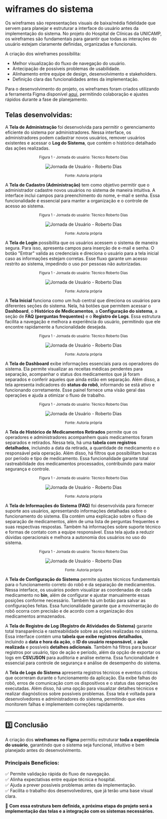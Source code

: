 # wiframes do sistema
Os wireframes são representações visuais de baixa/média fidelidade que servem para planejar e estruturar a interface do usuário antes da implementação do sistema. No projeto do Hospital de Clínicas da UNICAMP, os wireframes são fundamentais para garantir que todas as interações do usuário estejam claramente definidas, organizadas e funcionais.

A criação dos wireframes possibilita:
- Melhor visualização do fluxo de navegação do usuário.
- Antecipação de possíveis problemas de usabilidade.
- Alinhamento entre equipe de design, desenvolvimento e stakeholders.
- Definição clara das funcionalidades antes da implementação.

Para o desenvolvimento do projeto, os wireframes foram criados utilizando a ferramenta Figma disponível [aqui](https://www.figma.com/design/VC279wQYR3rNGB6Fq039xc/Wireframe?node-id=54-1974&t=BtGMs9saMKxiIiXU-1), permitindo colaboração e ajustes rápidos durante a fase de planejamento.

## Telas desenvolvidas: 

A **Tela de Administração** foi desenvolvida para permitir o gerenciamento eficiente do sistema por administradores. Nessa interface, os administradores podem cadastrar novos usuários, remover usuários existentes e acessar o **Log do Sistema**, que contém o histórico detalhado das ações realizadas.

<div align="center" width="100%">

<sub>Figura 1 - Jornada do usuário: Técnico Roberto Dias</sub>

![Jornada de Usuário - Roberto Dias](/img/UX/roberto-dias-jornada.svg)

<sup>Fonte: Autoria própria </sup>

</div>

A **Tela de Cadastro (Administração)** tem como objetivo permitir que o administrador cadastre novos usuários no sistema de maneira intuitiva. A interface inclui campos para preenchimento do nome, e-mail e senha. Essa funcionalidade é essencial para manter a organização e o controle de acesso ao sistema.

<div align="center" width="100%">

<sub>Figura 1 - Jornada do usuário: Técnico Roberto Dias</sub>

![Jornada de Usuário - Roberto Dias](/img/UX/roberto-dias-jornada.svg)

<sup>Fonte: Autoria própria </sup>

</div>

A **Tela de Login** possibilita que os usuários acessem o sistema de maneira segura. Para isso, apresenta campos para inserção de e-mail e senha. O botão "Entrar" valida as credenciais e direciona o usuário para a tela inicial caso as informações estejam corretas. Esse fluxo garante um acesso restrito ao sistema, impedindo o uso por pessoas não autorizadas.

<div align="center" width="100%">

<sub>Figura 1 - Jornada do usuário: Técnico Roberto Dias</sub>

![Jornada de Usuário - Roberto Dias](/img/UX/roberto-dias-jornada.svg)

<sup>Fonte: Autoria própria </sup>

</div>

A **Tela Inicial** funciona como um hub central que direciona os usuários para diferentes seções do sistema. Nela, há botões que permitem acessar o **Dashboard**, o **Histórico de Medicamentos**, a **Configuração do sistema**, a seção de **FAQ (perguntas frequentes)** e o **Registro de Logs**. Essa estrutura facilita a navegação e melhora a experiência do usuário, permitindo que ele encontre rapidamente a funcionalidade desejada.

<div align="center" width="100%">

<sub>Figura 1 - Jornada do usuário: Técnico Roberto Dias</sub>

![Jornada de Usuário - Roberto Dias](/img/UX/roberto-dias-jornada.svg)

<sup>Fonte: Autoria própria </sup>

</div>

A **Tela de Dashboard** exibe informações essenciais para os operadores do sistema. Ela permite visualizar as receitas médicas pendentes para separação, acompanhar o status dos medicamentos que já foram separados e conferir aqueles que ainda estão em separação. Além disso, a tela apresenta indicadores do **status do robô**, informando se está ativo e funcionando corretamente. Esse painel fornece uma visão geral das operações e ajuda a otimizar o fluxo de trabalho.

<div align="center" width="100%">

<sub>Figura 1 - Jornada do usuário: Técnico Roberto Dias</sub>

![Jornada de Usuário - Roberto Dias](/img/UX/roberto-dias-jornada.svg)

<sup>Fonte: Autoria própria </sup>

</div>

A **Tela de Histórico de Medicamentos Retirados** permite que os operadores e administradores acompanhem quais medicamentos foram separados e retirados. Nessa tela, há uma **tabela com registros detalhados**, incluindo a data da retirada, a quantidade de medicamento e o responsável pela operação. Além disso, há filtros que possibilitam buscas por período e tipo de medicamento. Essa funcionalidade garante total rastreabilidade dos medicamentos processados, contribuindo para maior segurança e controle.

<div align="center" width="100%">

<sub>Figura 1 - Jornada do usuário: Técnico Roberto Dias</sub>

![Jornada de Usuário - Roberto Dias](/img/UX/roberto-dias-jornada.svg)

<sup>Fonte: Autoria própria </sup>

</div>

A **Tela de Informações do Sistema (FAQ)** foi desenvolvida para fornecer suporte aos usuários, apresentando informações detalhadas sobre o funcionamento do sistema. Ela contém uma explicação sobre o fluxo de separação de medicamentos, além de uma lista de perguntas frequentes e suas respectivas respostas. Também há informações sobre suporte técnico e formas de contato com a equipe responsável. Essa tela ajuda a reduzir dúvidas operacionais e melhora a autonomia dos usuários no uso do sistema.

<div align="center" width="100%">

<sub>Figura 1 - Jornada do usuário: Técnico Roberto Dias</sub>

![Jornada de Usuário - Roberto Dias](/img/UX/roberto-dias-jornada.svg)

<sup>Fonte: Autoria própria </sup>

</div>

A **Tela de Configuração do Sistema** permite ajustes técnicos fundamentais para o funcionamento correto do robô e da separação de medicamentos. Nessa interface, os usuários podem visualizar as coordenadas de cada medicamento no **bin**, além de configurar e ajustar manualmente essas posições conforme necessário. Também há um botão para salvar as configurações feitas. Essa funcionalidade garante que a movimentação do robô ocorra com precisão e de acordo com a organização dos medicamentos armazenados.

A **Tela de Registro de Log (Registro de Atividades do Sistema)** garante total transparência e rastreabilidade sobre as ações realizadas no sistema. Essa interface contém uma **tabela que exibe registros detalhados**, incluindo a **data e hora da ação**, o **ID do usuário responsável**, a **ação realizada** e possíveis **detalhes adicionais**. Também há filtros para buscar registros por usuário, tipo de ação e período, além da opção de exportar os logs em **CSV/JSON** para auditoria e análise externa. Essa funcionalidade é essencial para controle de segurança e análise de desempenho do sistema.

A **Tela de Logs do Sistema** apresenta registros técnicos e eventos críticos que ocorreram durante o funcionamento da aplicação. Ela exibe falhas do robô, erros de comunicação com os dispositivos e o status das operações executadas. Além disso, há uma opção para visualizar detalhes técnicos e realizar diagnósticos sobre possíveis problemas. Essa tela é voltada para desenvolvedores e administradores do sistema, permitindo que eles monitorem falhas e implementem correções rapidamente.

---

## 3️⃣ Conclusão  
A criação dos **wireframes no Figma** permitiu estruturar **toda a experiência do usuário**, garantindo que o sistema seja funcional, intuitivo e bem planejado antes do desenvolvimento.

### **Principais Benefícios:**  
✅ Permite validação rápida do fluxo de navegação.  
✅ Alinha expectativas entre equipe técnica e hospital.  
✅ Ajuda a prever possíveis problemas antes da implementação.  
✅ Facilita o trabalho dos desenvolvedores, que já terão uma base visual clara.  

🚀 **Com essa estrutura bem definida, a próxima etapa do projeto será a implementação das telas e a integração com os sistemas necessários.**  


